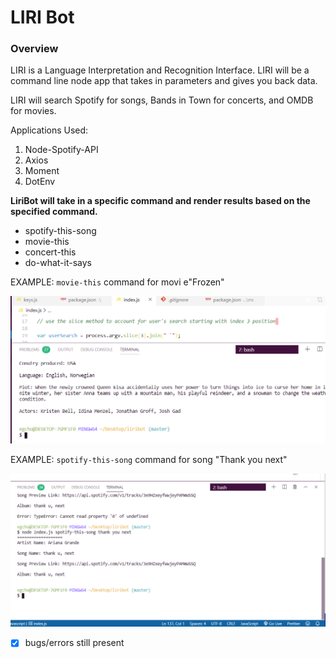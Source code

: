 
# LIRI Bot
### Overview
LIRI is a Language Interpretation and Recognition Interface. LIRI will be a command line node app that takes in parameters and gives you back data.

LIRI will search Spotify for songs, Bands in Town for concerts, and OMDB for movies.


Applications Used:
1. Node-Spotify-API
2. Axios
3. Moment
4. DotEnv

**LiriBot will take in a specific command and render results based on the specified command.**
- spotify-this-song
- movie-this
- concert-this
- do-what-it-says


EXAMPLE:
`movie-this` command for movi e"Frozen"


![Image of movie-this command](images/moviecmd.png)





EXAMPLE:
`spotify-this-song` command for song "Thank you next"


![Image of movie-this command](images/spotify1.png)


- [x] bugs/errors still present

